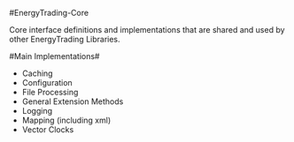 #EnergyTrading-Core

Core interface definitions and implementations that are shared and used by other EnergyTrading Libraries.

#Main Implementations#

* Caching 
* Configuration 
* File Processing
* General Extension Methods 
* Logging
* Mapping (including xml)
* Vector Clocks 
